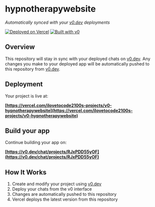 # hypnotherapywebsite

*Automatically synced with your [v0.dev](https://v0.dev) deployments*

[![Deployed on Vercel](https://img.shields.io/badge/Deployed%20on-Vercel-black?style=for-the-badge&logo=vercel)](https://vercel.com/ilovetocode2100s-projects/v0-hypnotherapywebsite)
[![Built with v0](https://img.shields.io/badge/Built%20with-v0.dev-black?style=for-the-badge)](https://v0.dev/chat/projects/RJxPDD55yOF)

## Overview

This repository will stay in sync with your deployed chats on [v0.dev](https://v0.dev).
Any changes you make to your deployed app will be automatically pushed to this repository from [v0.dev](https://v0.dev).

## Deployment

Your project is live at:

**[https://vercel.com/ilovetocode2100s-projects/v0-hypnotherapywebsite](https://vercel.com/ilovetocode2100s-projects/v0-hypnotherapywebsite)**

## Build your app

Continue building your app on:

**[https://v0.dev/chat/projects/RJxPDD55yOF](https://v0.dev/chat/projects/RJxPDD55yOF)**

## How It Works

1. Create and modify your project using [v0.dev](https://v0.dev)
2. Deploy your chats from the v0 interface
3. Changes are automatically pushed to this repository
4. Vercel deploys the latest version from this repository
